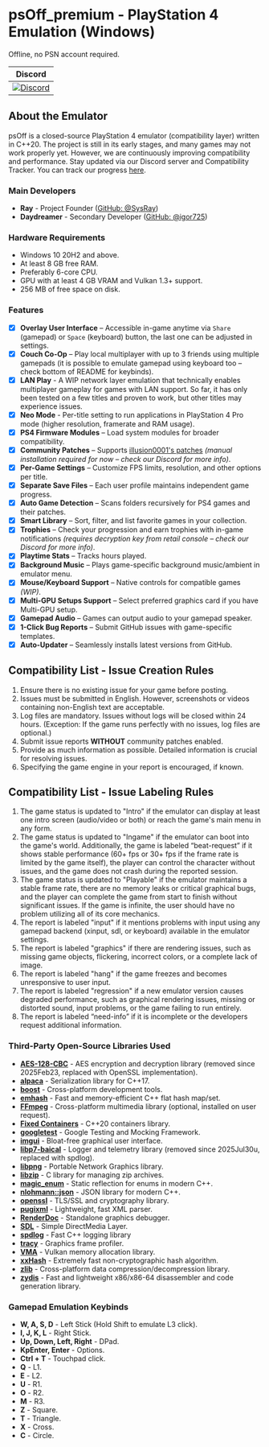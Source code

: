 # psOff_premium - PlayStation 4 Emulation (Windows)
Offline, no PSN account required.

<div align="center">
  
| Discord |
|---------|
| [![Discord](https://img.shields.io/discord/1215784508708749322?style=plastic&cacheSeconds=20&link=https%3A%2F%2Fdiscord.gg%2FJd2AuBN6eW)](https://discord.gg/Jd2AuBN6eW) |

</div>

## About the Emulator

psOff is a closed-source PlayStation 4 emulator (compatibility layer) written in C++20. The project is still in its early stages, and many games may not work properly yet. However, we are continuously improving compatibility and performance. Stay updated via our Discord server and Compatibility Tracker. You can track our progress [here](https://github.com/users/SysRay/projects/5).

### Main Developers
- **Ray** - Project Founder ([GitHub: @SysRay](https://github.com/SysRay))
- **Daydreamer** - Secondary Developer ([GitHub: @igor725](https://github.com/igor725))

### Hardware Requirements
- Windows 10 20H2 and above.
- At least 8 GB free RAM.
- Preferably 6-core CPU.
- GPU with at least 4 GB VRAM and Vulkan 1.3+ support.
- 256 MB of free space on disk.

### Features
- [x] **Overlay User Interface** – Accessible in-game anytime via `Share` (gamepad) or `Space` (keyboard) button, the last one can be adjusted in settings.
- [x] **Couch Co-Op** – Play local multiplayer with up to 3 friends using multiple gamepads (it is possible to emulate gamepad using keyboard too – check bottom of README for keybinds).
- [x] **LAN Play** - A WIP network layer emulation that technically enables multiplayer gameplay for games with LAN support. So far, it has only been tested on a few titles and proven to work, but other titles may experience issues.
- [x] **Neo Mode** - Per-title setting to run applications in PlayStation 4 Pro mode (higher resolution, framerate and RAM usage).
- [x] **PS4 Firmware Modules** – Load system modules for broader compatibility.
- [x] **Community Patches** – Supports [illusion0001's patches](https://github.com/illusion0001/PS4-PS5-Game-Patch) *(manual installation required for now – check our Discord for more info)*.
- [x] **Per-Game Settings** – Customize FPS limits, resolution, and other options per title.
- [x] **Separate Save Files** – Each user profile maintains independent game progress.
- [x] **Auto Game Detection** – Scans folders recursively for PS4 games and their patches.
- [x] **Smart Library** – Sort, filter, and list favorite games in your collection.
- [x] **Trophies** – Check your progression and earn trophies with in-game notifications *(requires decryption key from retail console – check our Discord for more info)*.
- [x] **Playtime Stats** – Tracks hours played.
- [x] **Background Music** – Plays game-specific background music/ambient in emulator menu.
- [x] **Mouse/Keyboard Support** – Native controls for compatible games *(WIP)*.
- [x] **Multi-GPU Setups Support** – Select preferred graphics card if you have Multi-GPU setup.
- [x] **Gamepad Audio** – Games can output audio to your gamepad speaker.
- [x] **1-Click Bug Reports** – Submit GitHub issues with game-specific templates.
- [x] **Auto-Updater** – Seamlessly installs latest versions from GitHub.

## Compatibility List - Issue Creation Rules
1. Ensure there is no existing issue for your game before posting.
2. Issues must be submitted in English. However, screenshots or videos containing non-English text are acceptable.
3. Log files are mandatory. Issues without logs will be closed within 24 hours. (Exception: If the game runs perfectly with no issues, log files are optional.)
4. Submit issue reports **WITHOUT** community patches enabled.
5. Provide as much information as possible. Detailed information is crucial for resolving issues.
6. Specifying the game engine in your report is encouraged, if known.

## Compatibility List - Issue Labeling Rules
1. The game status is updated to "Intro" if the emulator can display at least one intro screen (audio/video or both) or reach the game's main menu in any form.
2. The game status is updated to "Ingame" if the emulator can boot into the game's world. Additionally, the game is labeled “beat-request” if it shows stable performance (60+ fps or 30+ fps if the frame rate is limited by the game itself), the player can control the character without issues, and the game does not crash during the reported session.
3. The game status is updated to "Playable" if the emulator maintains a stable frame rate, there are no memory leaks or critical graphical bugs, and the player can complete the game from start to finish without significant issues. If the game is infinite, the user should have no problem utilizing all of its core mechanics.
4. The report is labeled "input" if it mentions problems with input using any gamepad backend (xinput, sdl, or keyboard) available in the emulator settings.
5. The report is labeled "graphics" if there are rendering issues, such as missing game objects, flickering, incorrect colors, or a complete lack of image.
6. The report is labeled "hang" if the game freezes and becomes unresponsive to user input.
7. The report is labeled "regression" if a new emulator version causes degraded performance, such as graphical rendering issues, missing or distorted sound, input problems, or the game failing to run entirely.
8. The report is labeled “need-info” if it is incomplete or the developers request additional information.

### Third-Party Open-Source Libraries Used
- **[AES-128-CBC](https://github.com/halloweeks/AES-128-CBC/blob/main/LICENSE)** - AES encryption and decryption library (removed since 2025Feb23, replaced with OpenSSL implementation).
- **[alpaca](https://github.com/p-ranav/alpaca/blob/master/LICENSE)** - Serialization library for C++17.
- **[boost](https://www.boost.org/users/license.html)** - Cross-platform development tools.
- **[emhash](https://github.com/ktprime/emhash/blob/master/LICENSE)** - Fast and memory-efficient C++ flat hash map/set.
- **[FFmpeg](https://www.ffmpeg.org/legal.html)** - Cross-platform multimedia library (optional, installed on user request).
- **[Fixed Containers](https://github.com/teslamotors/fixed-containers/blob/main/LICENSE)** - C++20 containers library.
- **[googletest](https://github.com/google/googletest/blob/main/LICENSE)** - Google Testing and Mocking Framework.
- **[imgui](https://github.com/ocornut/imgui/blob/master/LICENSE.txt)** - Bloat-free graphical user interface.
- **[libp7-baical](https://github.com/CMakePorts/libp7-baical/blob/cmake/LICENSE.md)** - Logger and telemetry library (removed since 2025Jul30u, replaced with spdlog).
- **[libpng](https://github.com/pnggroup/libpng/blob/libpng16/LICENSE)** - Portable Network Graphics library.
- **[libzip](https://github.com/nih-at/libzip/blob/main/LICENSE)** - C library for managing zip archives.
- **[magic_enum](https://github.com/Neargye/magic_enum/blob/master/LICENSE)** - Static reflection for enums in modern C++.
- **[nlohmann::json](https://github.com/nlohmann/json/blob/develop/LICENSE.MIT)** - JSON library for modern C++.
- **[openssl](https://github.com/openssl/openssl/blob/master/LICENSE.txt)** - TLS/SSL and cryptography library.
- **[pugixml](https://github.com/zeux/pugixml/blob/master/LICENSE.md)** - Lightweight, fast XML parser.
- **[RenderDoc](https://github.com/baldurk/renderdoc/blob/v1.x/LICENSE.md)** - Standalone graphics debugger.
- **[SDL](https://github.com/libsdl-org/SDL/blob/main/LICENSE.txt)** - Simple DirectMedia Layer.
- **[spdlog](https://github.com/gabime/spdlog/blob/v1.x/LICENSE)** - Fast C++ logging library
- **[tracy](https://github.com/wolfpld/tracy/blob/master/LICENSE)** - Graphics frame profiler.
- **[VMA](https://github.com/GPUOpen-LibrariesAndSDKs/VulkanMemoryAllocator/blob/master/LICENSE.txt)** - Vulkan memory allocation library.
- **[xxHash](https://github.com/Cyan4973/xxHash/blob/dev/LICENSE)** - Extremely fast non-cryptographic hash algorithm.
- **[zlib](https://www.zlib.net/zlib_license.html)** - Cross-platform data compression/decompression library.
- **[zydis](https://github.com/zyantific/zydis/blob/master/LICENSE)** - Fast and lightweight x86/x86-64 disassembler and code generation library.

### Gamepad Emulation Keybinds
- **W, A, S, D** - Left Stick (Hold Shift to emulate L3 click).
- **I, J, K, L** - Right Stick.
- **Up, Down, Left, Right** - DPad.
- **KpEnter, Enter** - Options.
- **Ctrl + T** - Touchpad click.
- **Q** - L1.
- **E** - L2.
- **U** - R1.
- **O** - R2.
- **M** - R3.
- **Z** - Square.
- **T** - Triangle.
- **X** - Cross.
- **C** - Circle.
